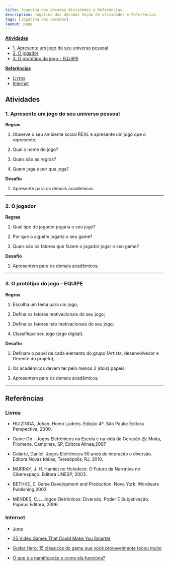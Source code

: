 ```yaml
---
title: Jogatina das décadas Atividades e Referências
description: Jogatina das décadas Seção de atividades e Referências
tags: [jogatina das decadas]
layout: page
---
```


**[Atividades](#atividades)**
  * [1. Apresente um jogo do seu universo pessoal](#1-apresente-um-jogo-do-seu-universo-pessoal)
  * [2. O jogador](#2-o-jogador)
  * [3. O protótipo do jogo - EQUIPE](#3-o-prot-tipo-do-jogo---equipe)

**[Referências](#refer-ncias)**
  * [Livros](#livros)
  * [Internet](#internet)


## Atividades

### 1. Apresente um jogo do seu universo pessoal
**Regras**

1. Observe o seu ambiente  social REAL e apresente um jogo que o represente;

2. Qual o nome do jogo?

3. Quais são as regras?

4. Quem joga e por que joga?


**Desafio**

1. Apresente para os demais acadêmicos

***

### 2. O jogador
**Regras**

1. Qual tipo de jogador jogaria o seu jogo?

2. Por que o alguém jogaria o seu game?

3. Quais são os fatores que fazem o jogador jogar o seu game?


**Desafio**

1. Apresentem para os demais acadêmicos;

***

### 3. O protótipo do jogo - EQUIPE
**Regras**

1. Escolha um tema para um jogo;

2. Defina os fatores motivacionais do seu jogo;

3. Defina os fatores não motivacionais do seu jogo;

4. Classifique seu jogo (jogo digital).

**Desafio**
1. Definam o papel de cada elemento do grupo (Artista, desenvolvedor e Gerente do projeto);

2. Os acadêmicos devem ter pelo menos 2 (dois)  papeis;

3. Apresentem para os demais acadêmicos;


***

## Referências

### Livros

- HUIZINGA, Johan. Homo Ludens. Edição 4º. São Paulo: Editora Perspectiva, 2000.

- Game On - Jogos Eletrônicos na Escola e na vida da Geração @; Moita, Filomena. Campinas, SP, Editora Alinea,2007

- Gularte, Daniel. Jogos Eletrônicos 50 anos de interação e diversão. Editora Novas Idéias, Teresópolis, RJ, 2010.

- MURRAY, J. H. Hamlet no Holodeck: O Futuro da Narrativa no Ciberespaço. Editora UNESP, 2003.

- BETHKE, E. Game Development and Production. Nova York: Wordware Publishing,2003.

- MENDES, C.L. Jogos Eletrônicos: Diversão, Poder E Subjetivação. Papirus Editora, 2006.


### Internet

- [Jogo](https://pt.wikipedia.org/wiki/Jogo)

- [25 Video Games That Could Make You Smarter](https://www.raisesmartkid.com/6-to-10-years-old/5-articles/57-what-video-games-are-good-for-the-brain)

- [Guitar Hero: 15 clássicos do game que você provavelmente tocou muito](https://rollingstone.uol.com.br/noticia/guitar-hero-15-classicos-do-game-que-voce-provavelmente-tocou-muito/)

- [O que é a gamificação e como ela funciona?](https://www.edools.com/o-que-e-gamificacao/)

